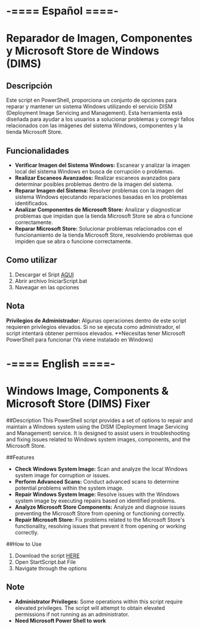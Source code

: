 # -==== Español ====-
# Reparador de Imagen, Componentes y Microsoft Store de Windows (DIMS)

## Descripción
Este script en PowerShell, proporciona un conjunto de opciones para reparar y mantener un sistema Windows utilizando el servicio DISM (Deployment Image Servicing and Management). Esta herramienta está diseñada para ayudar a los usuarios a solucionar problemas y corregir fallos relacionados con las imágenes del sistema Windows, componentes y la tienda Microsoft Store.

## Funcionalidades
- **Verificar Imagen del Sistema Windows:**
    Escanear y analizar la imagen local del sistema Windows en busca de corrupción o problemas.
- **Realizar Escaneos Avanzados:**
    Realizar escaneos avanzados para determinar posibles problemas dentro de la imagen del sistema.
- **Reparar Imagen del Sistema:**
    Resolver problemas con la imagen del sistema Windows ejecutando reparaciones basadas en los problemas identificados.
- **Analizar Componentes de Microsoft Store:**
    Analizar y diagnosticar problemas que impidan que la tienda Microsoft Store se abra o funcione correctamente.
- **Reparar Microsoft Store:**
    Solucionar problemas relacionados con el funcionamiento de la tienda Microsoft Store, resolviendo problemas que impiden que se abra o funcione correctamente.

## Como utilizar
1. Descargar el Sript [AQUI](https://github.com/borferkic/Fix-WindowsIMG/tree/main/files/Spanish)
2. Abrir archivo IniciarScript.bat
3. Naveagar en las opciones

## Nota
**Privilegios de Administrador:** Algunas operaciones dentro de este script requieren privilegios elevados. 
Si no se ejecuta como administrador, el script intentará obtener permisos elevados.
**Necesitas tener Microsoft PowerShell para funcionar (Ya viene instalado en Windows)

# -==== English ====-

# Windows Image, Components & Microsoft Store (DIMS) Fixer

##Description
This PowerShell script provides a set of options to repair and maintain a Windows system using the DISM (Deployment Image Servicing and Management) service. It is designed to assist users in troubleshooting and fixing issues related to Windows system images, components, and the Microsoft Store.

##Features
- **Check Windows System Image:** 
    Scan and analyze the local Windows system image for corruption or issues.
- **Perform Advanced Scans:**
    Conduct advanced scans to determine potential problems within the system image.
- **Repair Windows System Image:**
    Resolve issues with the Windows system image by executing repairs based on identified problems.
- **Analyze Microsoft Store Components:**
    Analyze and diagnose issues preventing the Microsoft Store from opening or functioning correctly.
- **Repair Microsoft Store:**
    Fix problems related to the Microsoft Store's functionality, resolving issues that prevent it from opening or working correctly.

##How to Use
1. Download the script [HERE](https://github.com/borferkic/Fix-WindowsIMG/tree/main/files/English)
2. Open StartScript.bat File
3. Navigate through the options

## Note
- **Administrator Privileges:** Some operations within this script require elevated privileges. The script will attempt to obtain elevated permissions if not running as an administrator.
- **Need Microsoft Power Shell to work**
